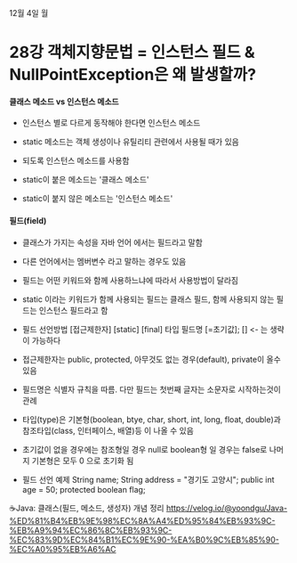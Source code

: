 12월 4일 월

# 28강 객체지향문법 = 인스턴스 필드 & NullPointException은 왜 발생할까?

#### 클래스 메소드 vs 인스턴스 메소드
- 인스턴스 별로 다르게 동작해야 한다면 인스턴스 메소드
- static 메소드는 객체 생성이나 유틸리티 관련에서 사용될 때가 있음
- 되도록 인스턴스 메소드를 사용함

- static이 붙은 메소드는 '클래스 메소드'
- static이 붙지 않은 메소드는 '인스턴스 메소드'


#### 필드(field)
- 클래스가 가지는 속성을 자바 언어 에서는 필드라고 말함
- 다른 언어에서는 멤버변수 라고 말하는 경우도 있음
- 필드는 어떤 키워드와 함께 사용하느냐에 따라서 사용방법이 달라짐
- static 이라는 키워드가 함께 사용되는 필드는 클래스 필드, 함께 사용되지 않는 필드는 인스턴스 필드라고 함

- 필드 선언방법
  [접근제한자] [static] [final] 타입 필드명 [=초기값];  [] <- 는 생략이 가능하다
- 접근제한자는 public, protected, 아무것도 없는 경우(default), private이 올수 있음
- 필드명은 식별자 규칙을 따름. 다만 필드는 첫번째 글자는 소문자로 시작하는것이 관례
- 타입(type)은 기본형(boolean, btye, char, short, int, long, float, double)과 참조타입(class, 인터페이스, 배열)등 이 나올 수 있음
- 초기값이 없을 경우에는 참조형일 경우 null로 boolean형 일 경우는 false로 나머지 기본형은 모두 0 으로 초기화 됨

- 필드 선언 예제
  String name;
  String address = "경기도 고양시";
  public int age = 50;
  protected boolean flag;


☕Java: 클래스(필드, 메소드, 생성자) 개념 정리
https://velog.io/@yoondgu/Java-%ED%81%B4%EB%9E%98%EC%8A%A4%ED%95%84%EB%93%9C-%EB%A9%94%EC%86%8C%EB%93%9C-%EC%83%9D%EC%84%B1%EC%9E%90-%EA%B0%9C%EB%85%90-%EC%A0%95%EB%A6%AC
